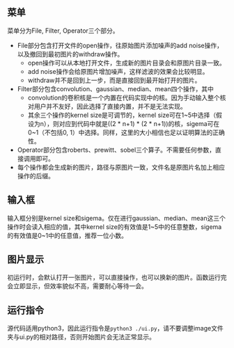 ## 菜单
菜单分为File, Filter, Operator三个部分。
+ File部分包含打开文件的open操作，往原始图片添加噪声的add noise操作，以及撤回到最初图片的withdraw操作。
    + open操作可以从本地打开文件，生成新的图片目录会和原图片目录一致。
    + add noise操作会给原图片增加噪声，这样滤波的效果会比较明显。
    + withdraw并不是回到上一步，而是直接回到最开始打开的图片。
+ Filter部分包含convolution、gaussian、median、mean四个操作，其中
    + convolution的卷积核是一个内置在代码实现中的核。因为手动输入整个核对用户并不友好，因此选择了直接内置，并不是无法实现。
    + 其余三个操作的kernel size是可调节的，kernel size可在1~5中选择（假设为n），则对应到代码中就是((2 * n+1) * (2 * n+1))的核，sigema可在0~1（不包括0, 1）中选择。同样，这里的大小相信也足以证明算法的正确性。
+ Operator部分包含roberts、prewitt、sobel三个算子。不需要任何参数，直接调用即可。
+ 每个操作都会生成新的图片，路径与原图片一致，文件名是原图片名加上相应操作的后缀。

## 输入框
输入框分别是kernel size和sigema。仅在进行gaussian、median、mean这三个操作时会读入相应的值，其中kernel size的有效值是1\~5中的任意整数，sigema的有效值是0~1中的任意值，推荐一位小数。

## 图片显示
初运行时，会默认打开一张图片，可以直接操作，也可以换新的图片。函数运行完会立即显示，但效率貌似不高，需要耐心等待一会。

## 运行指令
源代码适用python3，因此运行指令是```python3 ./ui.py```，请不要调整image文件夹与ui.py的相对路径，否则开始图片会无法正常显示。
